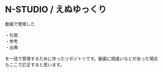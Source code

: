 # N-STUDIO / えぬゆっくり
動画で使用した<br><br>
・引用<br>
・参考<br>
・出典<br><br>
を一括で管理するために作ったリポジトリです。動画に間違いなどがあった場合もここで訂正すると思います。
